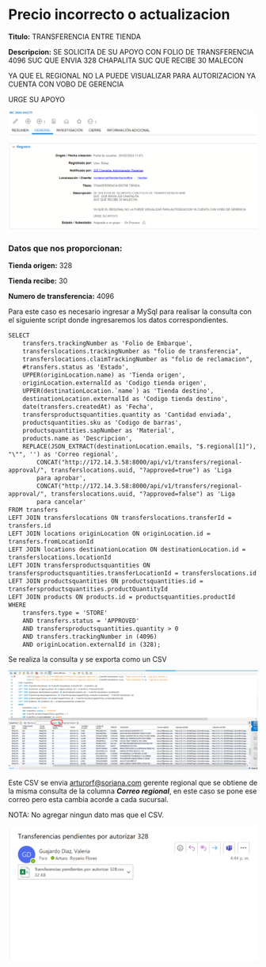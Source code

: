 # Precio incorrecto o actualizacion

**Titulo:** TRANSFERENCIA ENTRE TIENDA

**Descripcion:**
SE SOLICITA DE SU APOYO CON FOLIO DE TRANSFERENCIA 4096
SUC  QUE ENVIA 328 CHAPALITA 
SUC QUE RECIBE 30 MALECON
 

YA QUE EL REGIONAL NO LA PUEDE VISUALIZAR PARA AUTORIZACION YA CUENTA CON VOBO DE GERENCIA

URGE SU APOYO 

![](./img/TransferenciaEntreTiendasPorAutorizar.png)

### Datos que nos proporcionan:

**Tienda origen:** 328

**Tienda recibe:** 30

**Numero de transferencia:** 4096

Para este caso es necesario ingresar a MySql para realisar la consulta con el siguiente script donde ingresaremos los datos correspondientes.

    SELECT
        transfers.trackingNumber as 'Folio de Embarque',
        transferslocations.trackingNumber as "folio de transferencia",
        transferslocations.claimTrackingNumber as "folio de reclamacion",
        #transfers.status as 'Estado',
        UPPER(originLocation.name) as 'Tienda origen',
        originLocation.externalId as 'Codigo tienda origen',
        UPPER(destinationLocation.`name`) as 'Tienda destino',
        destinationLocation.externalId as 'Codigo tienda destino',
        date(transfers.createdAt) as 'Fecha',
        transfersproductsquantities.quantity as 'Cantidad enviada',
        productsquantities.sku as 'Codigo de barras',
        productsquantities.sapNumber as 'Material',
        products.name as 'Descripcion',
        REPLACE(JSON_EXTRACT(destinationLocation.emails, "$.regional[1]"), "\"", '') as 'Correo regional',
            CONCAT("http://172.14.3.58:8000/api/v1/transfers/regional-approval/", transferslocations.uuid, "?approved=true") as 'Liga 
            para aprobar',
            CONCAT("http://172.14.3.58:8000/api/v1/transfers/regional-approval/", transferslocations.uuid, "?approved=false") as 'Liga 
            para cancelar'
    FROM transfers
    LEFT JOIN transferslocations ON transferslocations.transferId = transfers.id
    LEFT JOIN locations originLocation ON originLocation.id = transfers.fromLocationId
    LEFT JOIN locations destinationLocation ON destinationLocation.id = transferslocations.locationId
    LEFT JOIN transfersproductsquantities ON transfersproductsquantities.transferLocationId = transferslocations.id
    LEFT JOIN productsquantities ON productsquantities.id = transfersproductsquantities.productQuantityId
    LEFT JOIN products ON products.id = productsquantities.productId
    WHERE 
        transfers.type = 'STORE' 
        AND transfers.status = 'APPROVED' 
        AND transfersproductsquantities.quantity > 0
        AND transfers.trackingNumber in (4096)
        AND originLocation.externalId in (328);

Se realiza la consulta y se exporta como un CSV

![](./img/TransferenciaEntreTiendasPorAutorizar2.png)

Este CSV se envia arturorf@soriana.com gerente regional que se obtiene de la misma consulta de la columna ***Correo regional***, en este caso se pone ese correo pero esta cambia acorde a cada sucursal.

NOTA: No agregar ningun dato mas que el CSV.


![](./img/TransferenciaEntreTiendasPorAutorizar4.png)